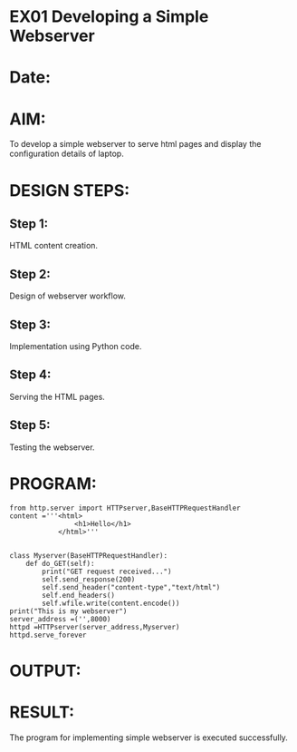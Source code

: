 # EX01 Developing a Simple Webserver

# Date:
# AIM:
To develop a simple webserver to serve html pages and display the configuration details of laptop.

# DESIGN STEPS:
## Step 1:
HTML content creation.

## Step 2:
Design of webserver workflow.

## Step 3:
Implementation using Python code.

## Step 4:
Serving the HTML pages.

## Step 5:
Testing the webserver.

# PROGRAM:
```from django.shortcuts import render
from http.server import HTTPserver,BaseHTTPRequestHandler
content ='''<html>
                <h1>Hello</h1>
            </html>'''


class Myserver(BaseHTTPRequestHandler):
    def do_GET(self):
        print("GET request received...")
        self.send_response(200)
        self.send_header("content-type","text/html")
        self.end_headers()
        self.wfile.write(content.encode())
print("This is my webserver")
server_address =('',8000)
httpd =HTTPserver(server_address,Myserver)
httpd.serve_forever
```
        
# OUTPUT:
# RESULT:
The program for implementing simple webserver is executed successfully.
